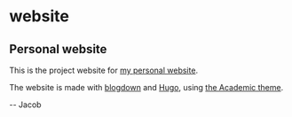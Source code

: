 # website

## Personal website

This is the project website for [my personal website](https://jjchristensen.netlify.com/). 

The website is made with [blogdown](https://bookdown.org/yihui/blogdown/) and [Hugo](https://gohugo.io/), using [the Academic theme](https://sourcethemes.com/academic/). 



-- Jacob
